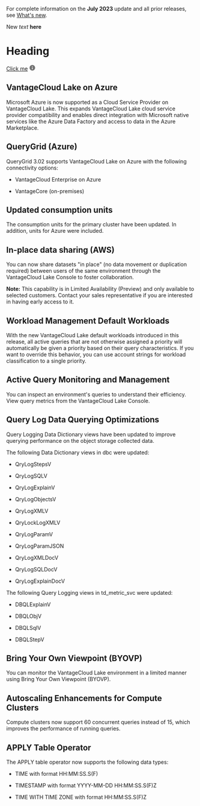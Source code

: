 For complete information on the **July 2023** update and all prior releases, see [What's new](https://docs.teradata.com/r/Teradata-VantageCloud-Lake/What-s-New).

New *text* **here**
# Heading 
[Click me](azi.md "Click here")
![Help icon](Images/nkz1587497183832.png "Help")

## VantageCloud Lake on Azure


Microsoft Azure is now supported as a Cloud Service Provider on VantageCloud Lake. This expands VantageCloud Lake cloud service provider compatibility and enables direct integration with Microsoft native services like the Azure Data Factory and access to data in the Azure Marketplace.

## QueryGrid (Azure)


QueryGrid 3.02 supports VantageCloud Lake on Azure with the following connectivity options:

-   VantageCloud Enterprise on Azure

-   VantageCore (on-premises)


## Updated consumption units


The consumption units for the primary cluster have been updated. In addition, units for Azure were included.

## In-place data sharing (AWS)


You can now share datasets "in place" (no data movement or duplication required) between users of the same environment through the VantageCloud Lake Console to foster collaboration.

**Note:** This capability is in Limited Availability (Preview) and only available to selected customers. Contact your sales representative if you are interested in having early access to it.

## Workload Management Default Workloads


With the new VantageCloud Lake default workloads introduced in this release, all active queries that are not otherwise assigned a priority will automatically be given a priority based on their query characteristics. If you want to override this behavior, you can use account strings for workload classification to a single priority.

## Active Query Monitoring and Management


You can inspect an environment's queries to understand their efficiency. View query metrics from the VantageCloud Lake Console.

## Query Log Data Querying Optimizations


Query Logging Data Dictionary views have been updated to improve querying performance on the object storage collected data.

The following Data Dictionary views in dbc were updated:

-   QryLogStepsV

-   QryLogSQLV

-   QryLogExplainV

-   QryLogObjectsV

-   QryLogXMLV

-   QryLockLogXMLV

-   QryLogParamV

-   QryLogParamJSON

-   QryLogXMLDocV

-   QryLogSQLDocV

-   QryLogExplainDocV


The following Query Logging views in td_metric_svc were updated:

-   DBQLExplainV

-   DBQLObjV

-   DBQLSqlV

-   DBQLStepV


## Bring Your Own Viewpoint (BYOVP)


You can monitor the VantageCloud Lake environment in a limited manner using Bring Your Own Viewpoint (BYOVP).

## Autoscaling Enhancements for Compute Clusters


Compute clusters now support 60 concurrent queries instead of 15, which improves the performance of running queries.

## APPLY Table Operator


The APPLY table operator now supports the following data types:

-   TIME with format HH:MM:SS.S(F)

-   TIMESTAMP with format YYYY-MM-DD HH:MM:SS.S(F)Z

-   TIME WITH TIME ZONE with format HH:MM:SS.S(F)Z


